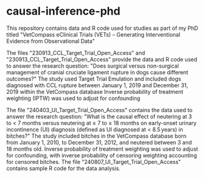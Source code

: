 # causal-inference-phd
This repository contains data and R code used for studies as part of my PhD titled "VetCompass eClinical Trials (VETs) – Generating Interventional Evidence from Observational Data"

The files "230913_CCL_Target_Trial_Open_Access" and "230913_CCL_Target_Trial_Open_Access" provide the data and R code used to answer the research question: 
"Does surgical versus non-surgical management of cranial cruciate ligament rupture in dogs cause different outcomes?"
The study used Target Trial Emulation and included dogs diagnosed with CCL rupture between January 1, 2019 and December 31, 2019 within the VetCompass database
Inverse probability of treatment weighting (IPTW) was used to adjust for confounding

The file "240403_UI_Target_Trial_Open_Access" contains the data used to answer the research question: 
"What is the causal effect of neutering at 3 to < 7 months versus neutering at ≥ 7 to ≤ 18 months on early-onset urinary incontinence (UI) diagnosis (defined as UI diagnosed at < 8.5 years) in bitches?" 
The study included bitches in the VetCompass database born from January 1, 2010, to December 31, 2012, and neutered between 3 and 18 months old. 
Inverse probability of treatment weighting was used to adjust for confounding, with inverse probability of censoring weighting accounting for censored bitches. 
The file "240807_UI_Target_Trial_Open_Access" contains sample R code for the data analysis.
